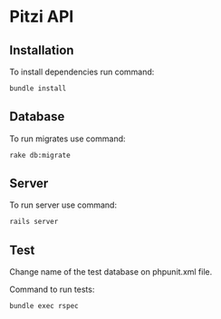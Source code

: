 # Pitzi API

## Installation

To install dependencies run command:

```bash
bundle install
```

## Database

To run migrates use command:

```bash
rake db:migrate
```

## Server

To run server use command:

```bash
rails server
```

## Test

Change name of the test database on phpunit.xml file.

Command to run tests:
```bash
bundle exec rspec
```